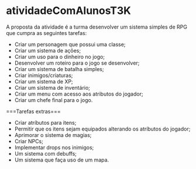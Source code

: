 # atividadeComAlunosT3K
A proposta da atividade é a turma desenvolver um sistema simples de RPG que cumpra as seguintes tarefas:
- Criar um personagem que possui uma classe;
- Criar um sistema de ações;
- Criar um uso para o dinheiro no jogo;
- Desenvolver um roteiro para o jogo se desenvolver;
- Criar um sistema de batalha simples;
- Criar inimigos/criaturas;
- Criar um sistema de XP;
- Criar um sistema de inventário;
- Criar um menu com acesso aos atributos do jogador;
- Criar um chefe final para o jogo.

===Tarefas extras=== 
- Criar atríbutos para itens;
- Permitir que os itens sejam equipados alterando os atríbutos do jogador;
- Aprimorar o sistema de magias;
- Criar NPCs;
- Implementar drops nos inimigos;
- Um sistema com debuffs;
- Um sistema que faça uso de um mapa.
